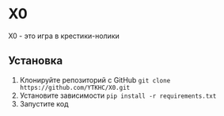 # X0

X0 - это игра в крестики-нолики

## Установка

1. Клонируйте репозиторий с GitHub 
```git clone https://github.com/YTKHC/X0.git```
2. Установите зависимости `pip install -r requirements.txt`
3. Запустите код

[Релизы программы]: https://github.com/YTKHC/X0/releases